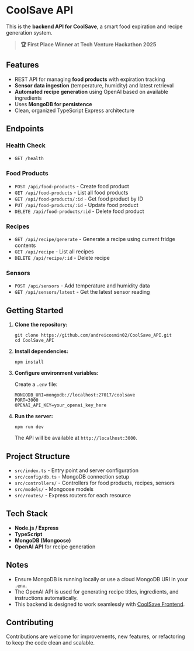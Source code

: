 # CoolSave API

This is the **backend API for CoolSave**, a smart food expiration and recipe generation system.

> **🏆 First Place Winner at Tech Venture Hackathon 2025**

## Features

- REST API for managing **food products** with expiration tracking
- **Sensor data ingestion** (temperature, humidity) and latest retrieval
- **Automated recipe generation** using OpenAI based on available ingredients
- Uses **MongoDB for persistence**
- Clean, organized TypeScript Express architecture

## Endpoints

### Health Check

- `GET /health`

### Food Products

- `POST /api/food-products` - Create food product
- `GET /api/food-products` - List all food products
- `GET /api/food-products/:id` - Get food product by ID
- `PUT /api/food-products/:id` - Update food product
- `DELETE /api/food-products/:id` - Delete food product

### Recipes

- `GET /api/recipe/generate` - Generate a recipe using current fridge contents
- `GET /api/recipe` - List all recipes
- `DELETE /api/recipe/:id` - Delete recipe

### Sensors

- `POST /api/sensors` - Add temperature and humidity data
- `GET /api/sensors/latest` - Get the latest sensor reading

## Getting Started

1. **Clone the repository:**

    ```
    git clone https://github.com/andreicosmin02/CoolSave_API.git
    cd CoolSave_API
    ```

2. **Install dependencies:**

    ```
    npm install
    ```

3. **Configure environment variables:**

    Create a `.env` file:

    ```
    MONGODB_URI=mongodb://localhost:27017/coolsave
    PORT=3000
    OPENAI_API_KEY=your_openai_key_here
    ```

4. **Run the server:**

    ```
    npm run dev
    ```

    The API will be available at `http://localhost:3000`.

## Project Structure

- `src/index.ts` - Entry point and server configuration
- `src/config/db.ts` - MongoDB connection setup
- `src/controllers/` - Controllers for food products, recipes, sensors
- `src/models/` - Mongoose models
- `src/routes/` - Express routers for each resource

## Tech Stack

- **Node.js / Express**
- **TypeScript**
- **MongoDB (Mongoose)**
- **OpenAI API** for recipe generation

## Notes

- Ensure MongoDB is running locally or use a cloud MongoDB URI in your `.env`.
- The OpenAI API is used for generating recipe titles, ingredients, and instructions automatically.
- This backend is designed to work seamlessly with [CoolSave Frontend](https://github.com/andreicosmin02/CoolSave).

## Contributing

Contributions are welcome for improvements, new features, or refactoring to keep the code clean and scalable.
